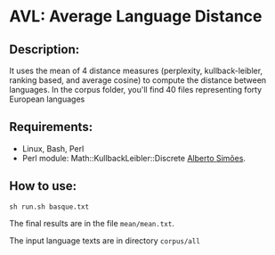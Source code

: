 # AVL: Average Language Distance

## Description:
It uses the mean of 4 distance measures (perplexity, kullback-leibler, ranking based, and average cosine) to compute the distance between languages. In the corpus folder, you'll find 40 files representing forty European languages  

## Requirements:
* Linux, Bash, Perl
* Perl module: Math::KullbackLeibler::Discrete [Alberto Simões](https://metacpan.org/author/AMBS). 
## How to use:

```
sh run.sh basque.txt
```

The final results are in the file `mean/mean.txt`.

The input language texts are in directory `corpus/all`
